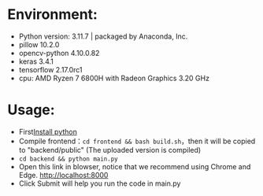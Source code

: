 # Environment:
* Python version: 3.11.7 | packaged by Anaconda, Inc.  
* pillow 10.2.0  
* opencv-python 4.10.0.82  
* keras 3.4.1  
* tensorflow 2.17.0rc1  
* cpu: AMD Ryzen 7 6800H with Radeon Graphics 3.20 GHz  

# Usage:
* First[Install python](https://www.python.org/downloads/)
* Compile frontend：`cd frontend && bash build.sh`，then it will be copied to "backend/public" (The uploaded version is compiled)
* `cd backend && python main.py`
* Open this link in blowser, notice that we recommend using Chrome and Edge. [http://localhost:8000](http://localhost:8000)
* Click Submit will help you run the code in main.py

  
